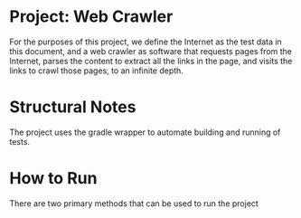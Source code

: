 # Project: Web Crawler  
For the purposes of this project, we define the Internet as the test data in this document, and a web crawler as software that requests pages from the Internet, parses the content to extract all the links in the page, and visits the links to crawl those pages, to an infinite depth.

# Structural Notes
The project uses the gradle wrapper to automate building and running of tests.  

# How to Run
There are two primary methods that can be used to run the project
